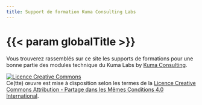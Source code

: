 ```yaml
---
title: Support de formation Kuma Consulting Labs
---
```


# {{< param globalTitle >}}

Vous trouverez rassemblés sur ce site les supports de formations pour une bonne partie des modules technique du Kuma Labs by [Kuma Consulting](https://l.kumalabs.consulting).




<a rel="license" href="http://creativecommons.org/licenses/by-sa/4.0/"><img alt="Licence Creative Commons" style="border-width:0" src="https://i.creativecommons.org/l/by-sa/4.0/88x31.png" /></a><br />Ce(tte) œuvre est mise à disposition selon les termes de la <a rel="license" href="http://creativecommons.org/licenses/by-sa/4.0/">Licence Creative Commons Attribution -  Partage dans les Mêmes Conditions 4.0 International</a>.
